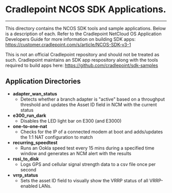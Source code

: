 # Cradlepoint NCOS SDK Applications.
----------

This directory contains the NCOS SDK tools and sample applications. Below is a description of each. 
Refer to the Cradlepoint NetCloud OS Application Developers Guide for more information on building SDK apps: https://customer.cradlepoint.com/s/article/NCOS-SDK-v3-1

This is not an official Cradlepoint repository and should not be treated as such. Cradlepoint maintains an SDK app respository along with the tools required to build apps here: https://github.com/cradlepoint/sdk-samples

## Application Directories

- **adapter_wan_status**
    - Detects whether a branch adapter is "active" based on a throughput threshold and updates the Asset ID field in NCM with the current status
- **e300_run_dark**
    - Disables the LED light bar on E300 (and E3000)
- **one-to-one-nat**
    - Checks for the IP of a connected modem at boot and adds/updates the 1:1 NAT configuration to match
- **recurring_speedtest**
    - Runs an Ookla speed test every 15 mins during a specified time window and generates an NCM alert with the results
- **rssi_to_disk**
    - Logs GPS and cellular signal strength data to a csv file once per second
- **vrrp_status**
    - Sets the asset ID field to visually show the VRRP status of all VRRP-enabled LANs.